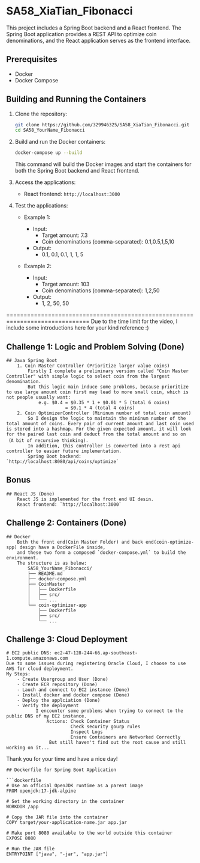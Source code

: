 # SA58_XiaTian_Fibonacci

This project includes a Spring Boot backend and a React frontend. The Spring Boot application provides a REST API to optimize coin denominations, and the React application serves as the frontend interface.

## Prerequisites

- Docker
- Docker Compose

## Building and Running the Containers

1. Clone the repository:

    ```bash
    git clone https://github.com/329946325/SA58_XiaTian_Fibonacci.git
    cd SA58_YourName_Fibonacci
    ```

2. Build and run the Docker containers:

    ```bash
    docker-compose up --build
    ```

    This command will build the Docker images and start the containers for both the Spring Boot backend and React frontend.

3. Access the applications:
    - React frontend: `http://localhost:3000`

3. Test the applications:
    - Example 1:
        - Input:
            - Target amount: 7.3
            - Coin denominations (comma-separated): 0.1,0.5,1,5,10
        - Output: 
           - 0.1, 0.1, 0.1, 1, 1, 5

    - Example 2:
        - Input:
            - Target amount: 103
            - Coin denominations (comma-separated): 1,2,50
        - Output: 
            - 1, 2, 50, 50
              
==============================================================================
Due to the time limit for the video, I include some introductions here for your kind reference :)
## Challenge 1: Logic and Problem Solving (Done)
    ## Java Spring Boot
        1. Coin Master Controller (Prioritize larger value coins)
            Firstly I complete a preliminary version called "Coin Master Controller" with simple logic to select coin from the largest denomination.
            But this logic main induce some problems, because prioritize to use large amount coin first may lead to more small coin, which is not people usually want:
                e.g. $0.4 = $0.35 * 1 + $0.01 * 5 (total 6 coins)
                          = $0.1 * 4 (total 4 coins)
        2. Coin OptimizerController (Mininum number of total coin amount)
            So I design the logic to maintain the mininum number of the total amount of coins. Every pair of current amount and last coin used is stored into a hashmap. For the given expected amount, it will look for the paired last coin and deduct from the total amount and so on （A bit of recursive thinking).
            In addition, this controller is converted into a rest api controller to easier future implementation.
            Spring Boot backend: `http://localhost:8080/api/coins/optimize`
## Bonus
    ## React JS (Done)
        React JS is implemented for the front end UI desin.
        React frontend: `http://localhost:3000`

## Challenge 2: Containers (Done)
    ## Docker
        Both the front end(Coin Master Folder) and back end(coin-optimize-spp) design have a DockerFile inside, 
        and these two form a composed `docker-compose.yml` to build the environment. 
        The structure is as below:
            SA58_YourName_Fibonacci/
            ├── README.md
            ├── docker-compose.yml
            ├── CoinMaster
            │   ├── Dockerfile
            │   ├── src/
            │   └── ...
            └── coin-optimizer-app
                ├── Dockerfile
                ├── src/
                └── ...

## Challenge 3: Cloud Deployment 
    # EC2 public DNS: ec2-47-128-244-66.ap-southeast-1.compute.amazonaws.com
    Due to some issues during registering Oracle Cloud, I choose to use AWS for cloud deployment.
    My Steps:
        - Create Usergroup and User (Done)
        - Create ECR repository (Done)
        - Lauch and connect to EC2 instance (Done)
        - Install docker and docker compose (Done)
        - Deploy the applciation (Done)
        - Verify the deployment 
               I encounter some problems when trying to connect to the public DNS of my EC2 instance.
                   Actions: Check Container Status
                            Check security gourp rules
                            Inspect Logs
                            Ensure Containers are Networked Correctly
                    But still haven't find out the root cause and still working on it...

Thank you for your time and have a nice day!





    ## Dockerfile for Spring Boot Application

    ```dockerfile
    # Use an official OpenJDK runtime as a parent image
    FROM openjdk:17-jdk-alpine
    
    # Set the working directory in the container
    WORKDIR /app
    
    # Copy the JAR file into the container
    COPY target/your-application-name.jar app.jar
    
    # Make port 8080 available to the world outside this container
    EXPOSE 8080
    
    # Run the JAR file
    ENTRYPOINT ["java", "-jar", "app.jar"]
